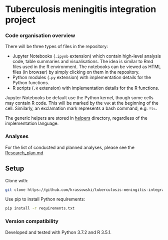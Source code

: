 # Tuberculosis meningitis integration project

### Code organisation overview

There will be three types of files in the repository:
 - Jupyter Notebooks (`.ipynb` extension) which contain high-level analysis code, table summaries and visualisations.
  The idea is similar to Rmd files used in the R environment.
  The notebooks can be viewed as HTML files (in browser) by simply clicking on them in the repository.
 - Python modules (`.py` extension) with implementation details for the Python functions.
 - R scripts (`.R` extension) with implementation details for the R functions.

Jupyter Notebooks be default use the Python kernel, though some cells may contain R code.
This will be marked by the `%%R` at the beginning of the cell.
Similarly, an exclamation mark represents a bash command, e.g. `!ls`.

The generic helpers are stored in [helpers](helpers) directory, regardless of the implementation language.

### Analyses

For the list of conducted and planned analyses, please see the [Research_plan.md](Research_plan.md)


## Setup

Clone with:

```bash
git clone https://github.com/krassowski/tuberculosis-meningitis-integration.git
```

Use pip to install Python requirements:

```bash
pip install -r requirements.txt
```

### Version compatibility

Developed and tested with Python 3.7.2 and R 3.5.1.
